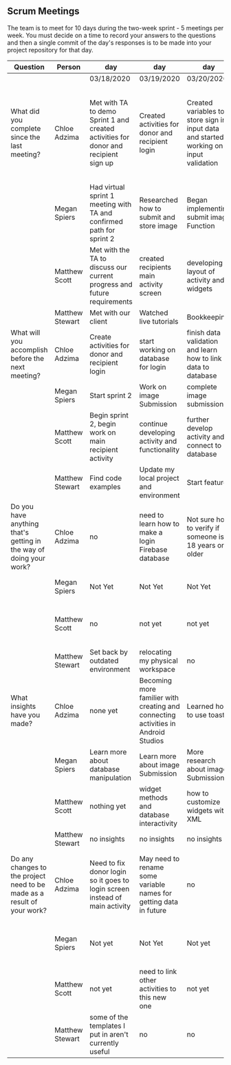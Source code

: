## Scrum Meetings
The team is to meet for 10 days during the two-week sprint - 5 meetings per week. You must decide on a time to record your answers to the questions and then a single commit of the day's responses is to be made into your project repository for that day.

Question    |          Person                                             | day | day | day | day | day | day | day |day | day | day |
------------|---------------------------------------------------------------------|-----|-----|-----|-----|-----|-----|-----|----|-----|-----|            
| | | 03/18/2020 | 03/19/2020 | 03/20/2020 | 03/25/2020 | 3/28/2020 | | | | | |                                
| What did you complete since the last meeting? | Chloe Adzima | Met with TA to demo Sprint 1 and created activities for donor and recipient sign up | Created activities for donor and recipient login | Created variables to store sign in input data and started working on input validation | Create signup and login database | Added forgot password option and fixed donor main so it only shows item postings of current user
|            | Megan Spiers | Had virtual sprint 1 meeting with TA and confirmed path for sprint 2 | Researched how to submit and store image | Began implementing submit image Function | Began work on edit function | Went back and revised submit image function
|            | Matthew Scott |  Met with the TA to discuss our current progress and future requirements | created recipients main activity screen| developing layout of activity and widgets | created a filter for the recipients to browse items
|            | Matthew Stewart |  Met with our client  |  Watched live tutorials  |  Bookkeeping  
| What will you accomplish before the next meeting? | Chloe Adzima | Create activities for donor and recipient login | start working on database for login | finish data validation and learn how to link data to database | connect user database with the item database | Create some espresso tests for login and signup
|            | Megan Spiers | Start sprint 2 | Work on image Submission | complete image submission | complete edit function | store image in database
|            | Matthew Scott |   Begin sprint 2, begin work on main recipient activity | continue developing activity and functionality | further develop activity and connect to database | further develop recipient activity
|            | Matthew Stewart |  Find code examples  |  Update my local project and environment  |  Start feature  
| Do you have anything that's getting in the way of doing your work? | Chloe Adzima | no | need to learn how to make a login Firebase database | Not sure how to verify if someone is 18 years or older | no | no
|            | Megan Spiers | Not Yet | Not Yet | Not Yet | No | very bad internet service 
|            | Matthew Scott |   no | not yet | not yet | trouble figuring out different android classes
|            | Matthew Stewart |  Set back by outdated environment  |  relocating my physical workspace  |  no
| What insights have you made? |Chloe Adzima | none yet | Becoming more familier with creating and connecting activities in Android Studios | Learned how to use toast | Know how to create a new user account in firebase | understand how to connect a specific user to data in realtime database
|            | Megan Spiers | Learn more about database manipulation | Learn more about image Submission | More research about image Submission | activities can be reusable | learned to use Picasso 
|            | Matthew Scott |   nothing yet | widget methods and database interactivity | how to customize widgets with XML | learned more about save states for widgets
|            | Matthew Stewart |  no insights  |  no insights  |  no insights
| Do any changes to the project need to be made as a result of your work? |Chloe Adzima | Need to fix donor login so it goes to login screen instead of main activity | May need to rename some variable names for getting data in future | no | need to update donor main activity to connect new item with a certain user | no
|            | Megan Spiers | Not yet | Not Yet | Not yet | No | need to fix constraints on post new item activity 
|            | Matthew Scott |   not yet | need to link other activities to this new one | not yet | no
|            | Matthew Stewart |  some of the templates I put in aren't currently useful  |  no  |  no  
